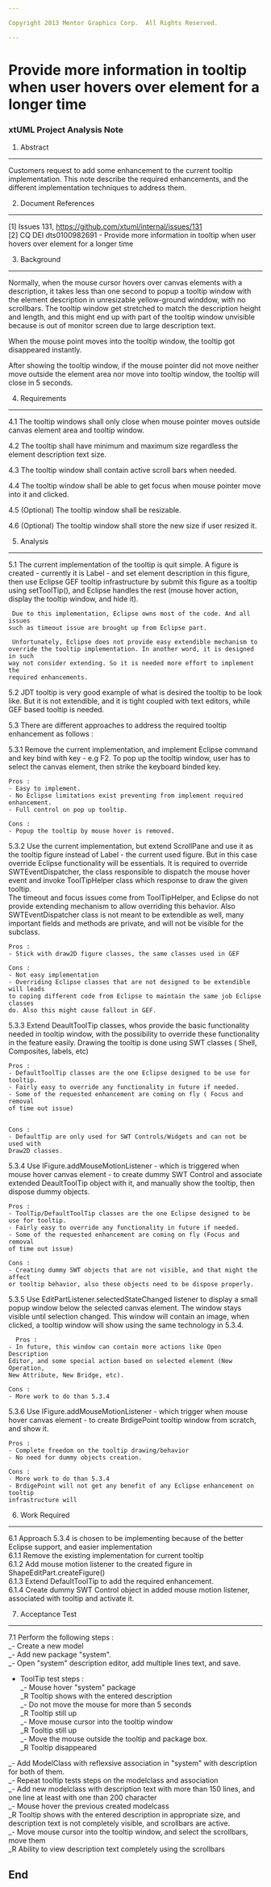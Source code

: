 ```yaml
---

Copyright 2013 Mentor Graphics Corp.  All Rights Reserved.

---
```


# Provide more information in tooltip when user hovers over element for a longer time
### xtUML Project Analysis Note


1. Abstract
-----------
Customers request to add some enhancement to the current tooltip implementation.
This note describe the required enhancements, and the different implementation 
techniques to address them.  

2. Document References
----------------------
[1] Issues 131, https://github.com/xtuml/internal/issues/131    
[2] CQ DEI dts0100982691 - Provide more information in tooltip when user hovers 
	over element for a longer time   

3. Background
-------------
  Normally, when the mouse cursor hovers over canvas elements with a description,
it takes less than one second to popup a tooltip window with the element
description in unresizable yellow-ground winddow, with no scrollbars.
The tooltip window get stretched to match the description height and length, and 
this might end up with part of the tooltip window unvisible because is out 
of monitor screen due to large description text.  

  When the mouse point moves into the tooltip window, the tooltip got disappeared
instantly.

  After showing the tooltip window, if the mouse pointer did not move neither
move outside the element area nor move into tooltip window,  the tooltip will 
close in 5 seconds.

4. Requirements
---------------
4.1 The tooltip windows shall only close when mouse pointer moves outside 
canvas element area and tooltip window.  

4.2 The tooltip shall have minimum and maximum size regardless the element
description text size.  

4.3 The tooltip window shall contain active scroll bars when needed.  

4.4 The tooltip window shall be able to get focus when mouse pointer move 
 into it and clicked.  

4.5 (Optional) The tooltip window shall be resizable.  

4.6 (Optional) The tooltip window shall store the new size if user resized it.  

5. Analysis
-----------
5.1  The current implementation of the tooltip is quit simple. A figure is 
	created - currently it is Label - and set element description in this figure,
    then use Eclipse GEF tooltip infrastructure by submit this figure as 
    a tooltip using setToolTip(), and Eclipse handles the rest (mouse hover 
    action, display the tooltip window, and hide it).  

     Due to this implementation, Eclipse owns most of the code. And all issues 
	such as timeout issue are brought up from Eclipse part.
 
	 Unfortunately, Eclipse does not provide easy extendible mechanism to 
	override the tooltip implementation. In another word, it is designed in such 
	way not consider extending. So it is needed more effort to implement the 
	required enhancements.

5.2  JDT tooltip is very good example of what is desired the tooltip to be look
	like. But it is not extendible, and it is tight coupled with text editors, 
	while GEF based tooltip is needed.  
 
5.3 There are different approaches to address the required tooltip enhancement 
  as follows :  
  
5.3.1 Remove the current implementation, and implement Eclipse command and 
	key bind with key - e.g F2. To pop up the tooltip window, user has to select 
	the canvas element, then strike the keyboard binded key.  

	Pros :  
	- Easy to implement.  
	- No Eclipse limitations exist preventing from implement required enhancement.  
	- Full control on pop up tooltip.  
	
	Cons :   
	- Popup the tooltip by mouse hover is removed.  

5.3.2 Use the current implementation, but extend ScrollPane and use it as the
	tooltip figure instead of Label - the current used figure. But in this case
	override Eclipse functionality will be essentials. It is required to 
	override SWTEventDispatcher, the class responsible to dispatch the mouse 
	hover event and invoke ToolTipHelper class which response to draw the
	given tooltip.  
	 The timeout and focus issues come from ToolTipHelper, and Eclipse do not
	provide extending mechanism to allow overriding this behavior. Also 
	SWTEventDispatcher class is not meant to be extendible as well, many
	important fields and methods are private, and will not be visible for the
	subclass.  
	
	Pros :  
	- Stick with draw2D figure classes, the same classes used in GEF  
	
	Cons :  
	- Not easy implementation  
	- Overriding Eclipse classes that are not designed to be extendible will leads
	to coping different code from Eclipse to maintain the same job Eclipse classes
	do. Also this might cause fallout in GEF.  
	

5.3.3 Extend DeaultToolTip classes, whos provide the basic functionality
	needed in tooltip window, with the possibility to override these functionality 
	in the feature easily. Drawing the tooltip is done using SWT classes ( Shell,
	Composites, labels, etc)     
	
	Pros :  
	- DefaultToolTip classes are the one Eclipse designed to be use for tooltip.  
	- Fairly easy to override any functionality in future if needed.  
	- Some of the requested enhancement are coming on fly ( Focus and removal
	of time out issue)  
	
	
	Cons :   
	- DefaultTip are only used for SWT Controls/Widgets and can not be used with 
	Draw2D classes.
	

5.3.4 Use IFigure.addMouseMotionListener - which is triggered when mouse hover 
	canvas element - to create dummy SWT Control and associate extended 
	DeaultToolTip object with it, and manually show the tooltip, then dispose
	dummy objects.  

	Pros :   
	- ToolTip/DefaultToolTip classes are the one Eclipse designed to be 
	use for tooltip.  
	- Fairly easy to override any functionality in future if needed.  
	- Some of the requested enhancement are coming on fly (Focus and removal
	of time out issue)  
	
	Cons :  
	- Creating dummy SWT objects that are not visible, and that might the affect
	or tooltip behavior, also these objects need to be dispose properly.    


5.3.5 Use EditPartListener.selectedStateChanged listener to display a small
	popup window below the selected canvas element. The window stays visible
	until selection changed. This window will contain an image, when clicked, 
	a tooltip window will show using the same technology in 5.3.4.  

	  Pros :   
	- In future, this window can contain more actions like Open Description 
	Editor, and some special action based on selected element (New Operation,
	New Attribute, New Bridge, etc).  
  
	Cons : 
	- More work to do than 5.3.4  
  
5.3.6 Use IFigure.addMouseMotionListener - which trigger when mouse hover 
	canvas element -  to create BrdigePoint tooltip window from scratch, and 
	show it.  
	
	Pros :  
	- Complete freedom on the tooltip drawing/behavior  
	- No need for dummy objects creation.  
	
	Cons :   
	- More work to do than 5.3.4  
	- BrdigePoint will not get any benefit of any Eclipse enhancement on tooltip 
	infrastructure will  
	
6. Work Required
----------------
6.1 Approach 5.3.4 is chosen to be implementing because of the better Eclipse
 support, and easier implementation  
6.1.1 Remove the existing implementation for current tooltip  
6.1.2 Add mouse motion listener to the created figure in ShapeEditPart.createFigure()  
6.1.3 Extend DefaultToolTip to add the required enhancement.  
6.1.4 Create dummy SWT Control object in added mouse motion listener, associated
	with tooltip and activate it.  

7. Acceptance Test
------------------
7.1 Perform the following steps :   
_- Create a new model    
_- Add new package "system".  
_- Open "system" description editor, add multiple lines text, and save.  

- ToolTip test steps :  
_- Mouse hover "system" package  
_R Tooltip shows with the entered description   
_- Do not move the mouse for more than 5 seconds  
_R Tooltip still up  
_- Move mouse cursor into the tooltip window  
_R Tooltip still up  
_- Move the mouse outside the tooltip and package box.  
_R Tooltip disappeared  


_- Add ModelClass with reflexsive association in "system"  with description for 
   both of them.  
_- Repeat tooltip tests steps on the modelclass and association  
_- Add new modelclass with description text with more than 150 lines, and one
   line at least with one than 200 character  
_- Mouse hover the previous created modelcass  
_R Tooltip shows with the entered description in appropriate size, and description 
	text is not completely visible, and scrollbars are active.  
_- Move mouse cursor into the tooltip window, and select the scrollbars, move them  
_R Ability to view description text completely using the scrollbars  


End
---

